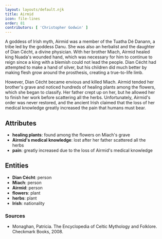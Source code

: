 ```yaml
---
layout: layouts/default.njk
title: Airmid
icon: file-lines
order: 81
contributors: [ 'Christopher Godwin' ]
---
```

A goddess of Irish myth, Airmid was a member of the Tuatha Dé Danann, a tribe led by the goddess Danu. She was also an herbalist and the daughter of Dian Cécht, a divine physician. With her brother Miach, Airmid healed king Nuada's wounded hand, which was necessary for him to continue to reign since a king with a blemish could not lead the people. Dian Cécht had attempted to make a hand of silver, but his children did much better by making flesh grow around the prosthesis, creating a true-to-life limb.

However, Dian Cécht became envious and killed Miach. Airmid tended her brother's grave and noticed hundreds of healing plants among the flowers, which she began to classify. Her father crept up on her, but he allowed her to finish her work before scattering all the herbs. Unfortunately, Airmid's order was never restored, and the ancient Irish claimed that the loss of her medical knowledge greatly increased the pain that humans must bear.

## Attributes

- **healing plants**: found among the flowers on Miach's grave
- **Airmid's medical knowledge**: lost after her father scattered all the herbs
- **pain**: greatly increased due to the loss of Airmid's medical knowledge

## Entities

- **Dian Cécht**: person
- **Miach**: person
- **Airmid**: person
- **flowers**: plant
- **herbs**: plant
- **Irish**: nationality

### Sources

- Monaghan, Patricia. The Encyclopedia of Celtic Mythology and Folklore. Checkmark Books, 2008.

